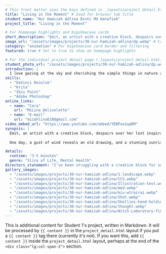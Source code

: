 ```yaml
---
# This front matter uses the keys defined in _layouts/project_detail.html
title: "Living in the Moment" # Used for browser tab title
student_name: "Nur Hamizah Adlina Binti Md Hanafiah"
project_title: "Living in the Moment"

# For homepage highlights and bigshowcase cards
short_description: "Emit, an artist with a creative block, despairs over her lost inspiration for a very long time."
image_url: "/assets/images/projects/30-nur-hamizah-adlina/dp.webp" # Card image
category: "animation" # For bigshowcase card border and filtering
featured: true # Set to true to show on homepage highlights

# For the individual project detail page (_layouts/project_detail.html)
student_photo_url: "/assets/images/projects/30-nur-hamizah-adlina/dp.webp"
introduction: |
  I love gazing at the sky and cherishing the simple things in nature and life. I wish I could interpret what I feel in my art, but it seems I’m still lacking in many aspects. I’ll keep on learning to bring that joy in my art.
skills:
  - "DaVinci Resolve"
  - "Krita"
  - "Ibis Paint"
  - "Adobe Photoshop"
online_links:
  - name: "Cara"
    url: "MiLina @olivelatte"
  - name: "E-mail"
    url: "mizahlina610@gmail.com"
video_embed_url: "https://www.youtube.com/embed/YEBPxw1wpDM"
synopsis: |
  Emit, an artist with a creative block, despairs over her lost inspiration for a very long time. 
  
  One day, a gust of wind reveals an old drawing, and a stunning sunrise captures her attention from her bedroom window. Inspired, she steps outside and discovers a new garden, finding joy in the simple moments of life. This reflection rekindles her creativity, and she returns home with renewed purpose, ready to draw again.

details:
  runtime: "3-5 minutes"
  genre: "Slice of Life, Mental Health"
directors_statement: "I’ve been struggling with a creative block for several months. I keep shifting from one story idea to another, yet none of them resonate with me. I consistently feel dissatisfied with all my creations. This issue has started to impact my life and my studies. I then question myself about the reason I embarked on this journey, and that's when I finally gaze at the sky after feeling stuck for what seems like ages. It reminds me of the joy and simplicity of my childhood and the world around me. This is where the inspiration for the animation originated – to take a moment to appreciate life."
gallery_images:
  - "/assets/images/projects/30-nur-hamizah-adlina/1-landscape.webp"
  - "/assets/images/projects/30-nur-hamizah-adlina/CCS.webp"
  - "/assets/images/projects/30-nur-hamizah-adlina/Illustration-test.webp"
  - "/assets/images/projects/30-nur-hamizah-adlina/med.webp"
  - "/assets/images/projects/30-nur-hamizah-adlina/miu-wtrairai.webp"
  - "/assets/images/projects/30-nur-hamizah-adlina/Shot.webp"
  - "/assets/images/projects/30-nur-hamizah-adlina/Skellies-hand-holding.webp"
  - "/assets/images/projects/30-nur-hamizah-adlina/thought.webp"
  - "/assets/images/projects/30-nur-hamizah-adlina/Witch-Laboratory-finish.webp"
---
```

<!-- You can add more content here in Markdown if needed, it will appear after the gallery -->
This is additional content for Student 1's project, written in Markdown.
It will be processed by `{{ content }}` in the `project_detail.html` layout if you put a `{{ content }}` tag there (currently it's not).
If you want this, add `{{ content }}` inside the `project_detail.html` layout, perhaps at the end of the `<div class="lg:col-span-2">` section.